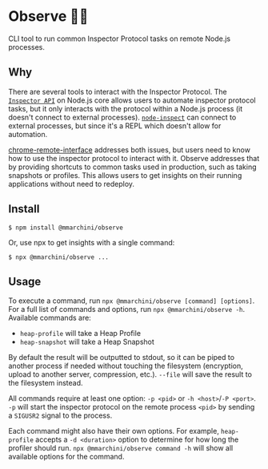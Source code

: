 # Observe 🕵‍♀

CLI tool to run common Inspector Protocol tasks on remote Node.js processes.

## Why

There are several tools to interact with the Inspector Protocol. The 
[`Inspector API`](https://nodejs.org/api/inspector.html) on Node.js core allows 
users to automate inspector protocol tasks, but it only interacts with the 
protocol within a Node.js process (it doesn't connect to external processes). 
[`node-inspect`](https://github.com/nodejs/node-inspect) can connect to
external processes, but since it's a REPL which doesn't allow for automation. 

[chrome-remote-interface](https://github.com/cyrus-and/chrome-remote-interface)
addresses both issues, but users need to know how to use the inspector protocol
to interact with it. Observe addresses that by providing shortcuts to common
tasks used in production, such as taking snapshots or profiles. This allows
users to get insights on their running applications without need to redeploy.

## Install

```console
$ npm install @mmarchini/observe
```

Or, use npx to get insights with a single command:

```console
$ npx @mmarchini/observe ...
```

## Usage

To execute a command, run `npx @mmarchini/observe [command] [options]`. For a
full list of commands and options, run `npx @mmarchini/observe -h`. Available
commands are:

  * `heap-profile` will take a Heap Profile
  * `heap-snapshot` will take a Heap Snapshot

By default the result will be outputted to stdout, so it can be piped to
another process if needed without touching the filesystem (encryption, upload
to another server, compression, etc.). `--file` will save the result to the
filesystem instead.

All commands require at least one option: `-p <pid>` or 
`-h <host>`/`-P <port>`. `-p` will start the inspector protocol on the remote
process `<pid>` by sending a `SIGUSR2` signal to the process.

Each command might also have their own options. For example, `heap-profile`
accepts a `-d <duration>` option to determine for how long the profiler should
run. `npx @mmarchini/observe command -h` will show all available options for
the command.
